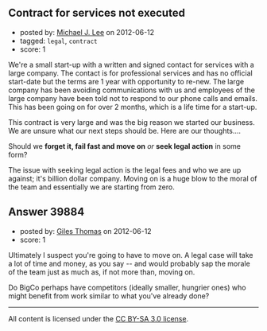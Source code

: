 ## Contract for services not executed

- posted by: [Michael J. Lee](https://stackexchange.com/users/-1/12155-michael-j-lee) on 2012-06-12
- tagged: `legal`, `contract`
- score: 1

We're a small start-up with a written and signed contact for services with a large company.  The contact is for professional services and has no official start-date but the terms are 1 year with opportunity to re-new.  The large company has been avoiding communications with us and employees of the large company have been told not to respond to our phone calls and emails.  This has been going on for over 2 months, which is a life time for a start-up.

This contract is very large and was the big reason we started our business.  We are unsure what our next steps should be.  Here are our thoughts....

Should we **forget it, fail fast and move on** *or* **seek legal action** in some form?

The issue with seeking legal action is the legal fees and who we are up against; it's billion dollar company.  Moving on is a huge blow to the moral of the team and essentially we are starting from zero.


## Answer 39884

- posted by: [Giles Thomas](https://stackexchange.com/users/-1/1547-giles-thomas) on 2012-06-12
- score: 1

Ultimately I suspect you're going to have to move on. A legal case will take a lot of time and money, as you say -- and would probably sap the morale of the team just as much as, if not more than, moving on.

Do BigCo perhaps have competitors (ideally smaller, hungrier ones) who might benefit from work similar to what you've already done?



---

All content is licensed under the [CC BY-SA 3.0 license](https://creativecommons.org/licenses/by-sa/3.0/).
